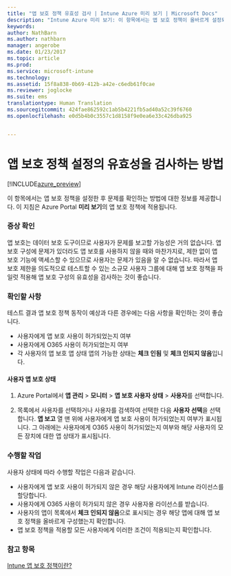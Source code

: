 ```yaml
---
title: "앱 보호 정책 유효성 검사 | Intune Azure 미리 보기 | Microsoft Docs"
description: "Intune Azure 미리 보기: 이 항목에서는 앱 보호 정책이 올바르게 설정되어 있으며 정상적으로 작동하는지를 테스트하고 유효성을 검사하는 방법을 설명합니다."
keywords: 
author: NathBarn
ms.author: nathbarn
manager: angerobe
ms.date: 01/23/2017
ms.topic: article
ms.prod: 
ms.service: microsoft-intune
ms.technology: 
ms.assetid: 15f8a838-0b69-412b-a42e-c6edb61f0cae
ms.reviewer: joglocke
ms.suite: ems
translationtype: Human Translation
ms.sourcegitcommit: 424fae862592c1ab5b4221fb5ad40a52c39f6760
ms.openlocfilehash: e0d5b4b0c3557c1d8158f9e0ea6e33c426dba925


---
```


# <a name="how-to-validate-your-app-protection-policy-setup"></a>앱 보호 정책 설정의 유효성을 검사하는 방법

[!INCLUDE[azure_preview](../includes/azure_preview.md)]


이 항목에서는 앱 보호 정책을 설정한 후 문제를 확인하는 방법에 대한 정보를 제공합니다. 이 지침은 Azure Portal **미리 보기**의 앱 보호 정책에 적용됩니다.

### <a name="checking-for-symptoms"></a>증상 확인
앱 보호는 데이터 보호 도구이므로 사용자가 문제를 보고할 가능성은 거의 없습니다. 앱 보호 구성에 문제가 있더라도 앱 보호를 사용하지 않을 때와 마찬가지로, 제한 없이 앱 보호 기능에 액세스할 수 있으므로 사용자는 문제가 있음을 알 수 없습니다. 따라서 앱 보호 제한을 의도적으로 테스트할 수 있는 소규모 사용자 그룹에 대해 앱 보호 정책을 파일럿 적용해 앱 보호 구성의 유효성을 검사하는 것이 좋습니다.


### <a name="what-to-check"></a>확인할 사항

테스트 결과 앱 보호 정책 동작이 예상과 다른 경우에는 다음 사항을 확인하는 것이 좋습니다.

- 사용자에게 앱 보호 사용이 허가되었는지 여부
- 사용자에게 O365 사용이 허가되었는지 여부
- 각 사용자의 앱 보호 앱 상태 앱의 가능한 상태는 **체크 인됨** 및 **체크 인되지 않음**입니다.

#### <a name="user-app-protection-status"></a>사용자 앱 보호 상태
1. Azure Portal에서 **앱 관리** > **모니터** >  **앱 보호 사용자 상태** > **사용자**를 선택합니다.

2. 목록에서 사용자를 선택하거나 사용자를 검색하여 선택한 다음 **사용자 선택**을 선택합니다. **앱 보고** 열 맨 위에 사용자에게 앱 보호 사용이 허가되었는지 여부가 표시됩니다. 그 아래에는 사용자에게 O365 사용이 허가되었는지 여부와 해당 사용자의 모든 장치에 대한 앱 상태가 표시됩니다.



### <a name="what-to-do"></a>수행할 작업
사용자 상태에 따라 수행할 작업은 다음과 같습니다.

- 사용자에게 앱 보호 사용이 허가되지 않은 경우 해당 사용자에게 Intune 라이선스를 할당합니다.
- 사용자에게 O365 사용이 허가되지 않은 경우 사용자용 라이선스를 받습니다.
- 사용자의 앱이 목록에서 **체크 인되지 않음**으로 표시되는 경우 해당 앱에 대해 앱 보호 정책을 올바르게 구성했는지 확인합니다.
- 앱 보호 정책을 적용할 모든 사용자에게 이러한 조건이 적용되는지 확인합니다.

### <a name="see-also"></a>참고 항목

[Intune 앱 보호 정책이란?](app-protection-policies.md)



<!--HONumber=Feb17_HO1-->


